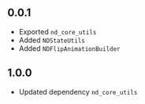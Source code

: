 ## 0.0.1

* Exported ```nd_core_utils```
* Added ```NDStateUtils```
* Added ```NDFlipAnimationBuilder```

## 1.0.0

* Updated dependency ```nd_core_utils```